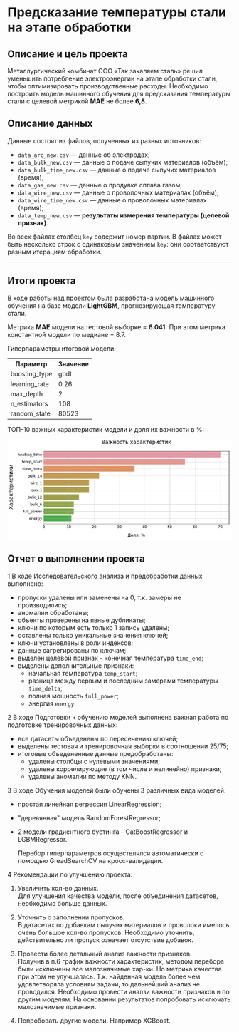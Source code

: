# Предсказание температуры стали на этапе обработки

## Описание и цель проекта
Металлургический комбинат ООО «Так закаляем сталь» решил уменьшить потребление электроэнергии на этапе обработки стали, чтобы оптимизировать производственные расходы. Необходимо построить модель машинного обучения для предсказания температуры стали с целевой метрикой **MAE** не более **6,8**.

## Описание данных
Данные состоят из файлов, полученных из разных источников:
- `data_arc_new.csv` — данные об электродах;
- `data_bulk_new.csv` — данные о подаче сыпучих материалов (объём);
- `data_bulk_time_new.csv` *—* данные о подаче сыпучих материалов (время);
- `data_gas_new.csv` — данные о продувке сплава газом;
- `data_wire_new.csv` — данные о проволочных материалах (объём);
- `data_wire_time_new.csv` — данные о проволочных материалах (время);
- `data_temp_new.csv` — **результаты измерения температуры (целевой признак)**.

Во всех файлах столбец `key` содержит номер партии. В файлах может быть несколько строк с одинаковым значением `key`: они соответствуют разным итерациям обработки.

---

## Итоги проекта
В ходе работы над проектом была разработана модель машинного обучения на базе модели **LightGBM**, прогнозирующая температуру стали.

Метрика **MAE** модели на тестовой выборке = **6.041.** При этом метрика константной модели по медиане = 8.7.

Гиперпараметры итоговой модели:

<table>
<tr>
  <th>Параметр</th>
  <th>Значение</th>
</tr>
<tr>
  <td>boosting_type</td>
  <td>gbdt</td>
</tr>    
<tr>
  <td>learning_rate</td>
  <td>0.26</td>
</tr>   
<tr>
  <td>max_depth</td>
  <td>2</td>
</tr> 
<tr>
  <td>n_estimators</td>
  <td>108</td>
</tr>
<tr>
  <td>random_state</td>
  <td>80523</td>
</tr>
</table>

ТОП-10 важных характеристик модели и доля их важности в %:

![top-10](https://github.com/ArtemV0ronin/steel_temperature_prediction/blob/main/Важность%20хар-к%20топ-10.jpg)

## Отчет о выполнении проекта

1 В ходе Исследовательского анализа и предобработки данных выполнено:

- пропуски удалены или заменены на 0, т.к. замеры не производились;
- аномалии обработаны;
- объекты проверены на явные дубликаты;
- ключи по которым есть только 1 запись удалены;
- оставлены только уникальные значения ключей;
- ключи установлены в роли индексов;
- данные сагрегированы по ключам;
- выделен целевой признак - конечная температура `time_end`;
- выделены дополнительные признаки: 
    - начальная температура `temp_start`;
    - разница между первым и последним замерами температуры `time_delta`;
    - полная мощность `full_power`;
    - энергия `energy`.

2 В ходе Подготовки к обучению моделей выполнена важная работа по подготовке тренировочных данных:

- все датасеты объеденены по пересечению ключей;
- выделены тестовая и тренировочная выборки в соотношении 25/75;
- итоговые объедененные данные предобработаны:
    - удалены столбцы с нулевыми значениями;
    - удалены коррелирующие (в том числе и нелинейно) признаки;
    - удалены аномалии по методу KNN.

3 В ходе Обучения моделей были обучены 3 различных вида моделей:

- простая линейная регрессия LinearRegression;
- "деревянная" модель RandomForestRegressor;
- 2 модели градиентного бустинга - CatBoostRegressor и LGBMRegressor.

  Перебор гиперпараметров осуществлялся автоматически с помощью GreadSearchCV на кросс-валидации.

4 Рекомендации по улучшению проекта:

1) Увеличить кол-во данных.   
Для улучшения качества модели,  после объединения датасетов, необходимо больше данных.   

2) Уточнить о заполнении пропусков.   
В датасетах по добавкам сыпучих материалов и проволоки имелось очень большое кол-во пропусков. Необходимо уточнить, действительно ли пропуск означает отсутствие добавок.  

3) Провести более детальный анализ важности признаков.  
Получив в п.6 график важности характеристик, методом перебора были исключены все малозначимые хар-ки. Но метрика качества при этом не улучшалась. Т.к. найденная модель более чем удовлетворяла условиям задачи, то дальнейший анализ не проводился. Необходимо провести аналзи важности признаков и по другим моделям. На основании результатов попробовать исключать малозначимые признаки.

4) Попробовать другие модели. Например XGBoost.

